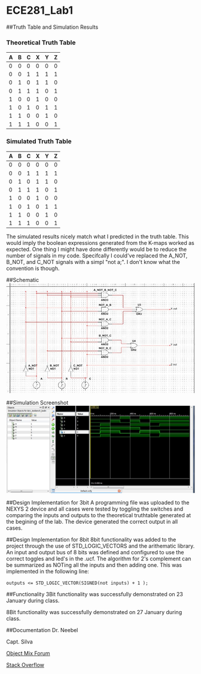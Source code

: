 ECE281_Lab1
===========

##Truth Table and Simulation Results

### Theoretical Truth Table

| A | B | C | X | Y | Z |
|---|---|---|---|---|---|
| 0 | 0 | 0 | 0 | 0 | 0 |
| 0 | 0 | 1 | 1 | 1 | 1 |
| 0 | 1 | 0 | 1 | 1 | 0 |
| 0 | 1 | 1 | 1 | 0 | 1 |
| 1 | 0 | 0 | 1 | 0 | 0 |
| 1 | 0 | 1 | 0 | 1 | 1 |
| 1 | 1 | 0 | 0 | 1 | 0 |
| 1 | 1 | 1 | 0 | 0 | 1 |

### Simulated Truth Table

| A | B | C | X | Y | Z |
|---|---|---|---|---|---|
| 0 | 0 | 0 | 0 | 0 | 0 |
| 0 | 0 | 1 | 1 | 1 | 1 |
| 0 | 1 | 0 | 1 | 1 | 0 |
| 0 | 1 | 1 | 1 | 0 | 1 |
| 1 | 0 | 0 | 1 | 0 | 0 |
| 1 | 0 | 1 | 0 | 1 | 1 |
| 1 | 1 | 0 | 0 | 1 | 0 |
| 1 | 1 | 1 | 0 | 0 | 1 |

The simulated results nicely match what I predicted in the truth table.
This would imply the boolean expressions generated from the K-maps 
worked as expected. One thing I might have done differently would be
to reduce the number of signals in my code. Specifcally I could've replaced
the A_NOT, B_NOT, and C_NOT signals with a simpl "not a;". I don't know
what the convention is though. 

##Schematic
![alt text]( lab_1_schematic.JPG "A pretty little diagram")

##Simulation Screenshot
![alt text]( testbench.JPG "testbench results")

##Design Implementation for 3bit
A programming file was uploaded to the NEXYS 2 device and all cases were tested
by toggling the switches and comparing the inputs and outputs to the theoretical
truthtable generated at the begining of the lab. The device generated the 
correct output in all cases. 

##Design Implementation for 8bit
8bit functionality was added to the project through the use of STD_LOGIC_VECTORS and
the arithematic library. An input and output bus of 8 bits was defined and configured
to use the correct toggles and led's in the .ucf. The algorithm for 2's complement can be
summarized as NOTing all the inputs and then adding one. This was implemented in the 
following line: 

    outputs <= STD_LOGIC_VECTOR(SIGNED(not inputs) + 1 );
    
##Functionality
3Bit functionality was successfully demonstrated on 23 January during class.

8Bit functionality was successfully demonstrated on 27 January during class. 
    
##Documentation 
Dr. Neebel

Capt. Silva

[Object Mix Forum](http://objectmix.com/vhdl/190708-how-do-perform-std_logic_vector-addition-using-ieee-numeric_std.html)

[Stack Overflow](http://stackoverflow.com/questions/15336875/vhdl-std-logic-vector-indexing-with-downto)
    
